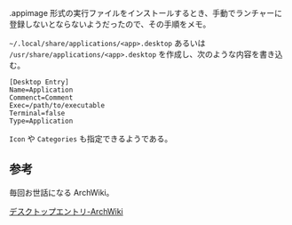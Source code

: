 .appimage 形式の実行ファイルをインストールするとき、手動でランチャーに登録しないとならないようだったので、その手順をメモ。

`~/.local/share/applications/<app>.desktop` あるいは `/usr/share/applications/<app>.desktop` を作成し、次のような内容を書き込む。

```
[Desktop Entry]
Name=Application
Commenct=Comment
Exec=/path/to/executable
Terminal=false
Type=Application
```

`Icon` や `Categories` も指定できるようである。

## 参考

毎回お世話になる ArchWiki。

[デスクトップエントリ-ArchWiki](https://wiki.archlinux.jp/index.php/%E3%83%87%E3%82%B9%E3%82%AF%E3%83%88%E3%83%83%E3%83%97%E3%82%A8%E3%83%B3%E3%83%88%E3%83%AA)

